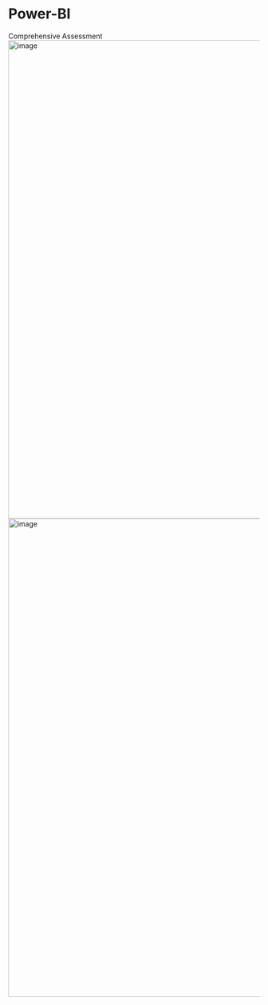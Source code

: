 # Power-BI
Comprehensive Assessment
<img width="958" alt="image" src="https://github.com/user-attachments/assets/e9c8aa20-85a1-4069-8d30-a6696e75ffc3">
<img width="958" alt="image" src="https://github.com/user-attachments/assets/be0a63db-6bbc-46df-b222-b9253205acf6">
